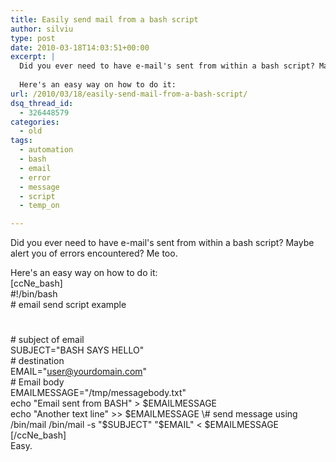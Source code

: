 ```yaml
---
title: Easily send mail from a bash script
author: silviu
type: post
date: 2010-03-18T14:03:51+00:00
excerpt: |
  Did you ever need to have e-mail's sent from within a bash script? Maybe alert you of errors encountered? Me too.
  
  Here's an easy way on how to do it:
url: /2010/03/18/easily-send-mail-from-a-bash-script/
dsq_thread_id:
  - 326448579
categories:
  - old
tags:
  - automation
  - bash
  - email
  - error
  - message
  - script
  - temp_on

---
```

Did you ever need to have e-mail's sent from within a bash script? Maybe alert you of errors encountered? Me too.

Here's an easy way on how to do it:  
[ccNe_bash]  
#!/bin/bash  
\# email send script example  
#  
\# subject of email  
SUBJECT="BASH SAYS HELLO"  
\# destination  
EMAIL="user@yourdomain.com"  
\# Email body  
EMAILMESSAGE="/tmp/messagebody.txt"  
echo "Email sent from BASH" > $EMAILMESSAGE  
echo "Another text line" >> $EMAILMESSAGE  
\# send message using /bin/mail  
/bin/mail -s "$SUBJECT" "$EMAIL" < $EMAILMESSAGE  
[/ccNe_bash]  
Easy.
